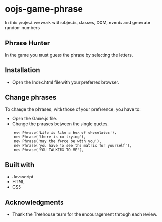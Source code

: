 # oojs-game-phrase

In this project we work with objects, classes, DOM, events and generate random numbers.

## **Phrase Hunter**

In the game you must guess the phrase by selecting the letters.

## Installation

-   Open the Index.html file with your preferred browser.

## Change phrases

To change the phrases, with those of your preference, you have to:

-   Open the Game.js file.
-   Change the phrases between the single quotes.

```
    new Phrase('Life is like a box of chocolates'),
    new Phrase('there is no trying'),
    new Phrase('may the force be with you'),
    new Phrase('you have to see the matrix for yourself'),
    new Phrase('YOU TALKING TO ME'),
```

## Built with

-   Javascript
-   HTML
-   CSS

## Acknowledgments

-   Thank the Treehouse team for the encouragement through each review.
